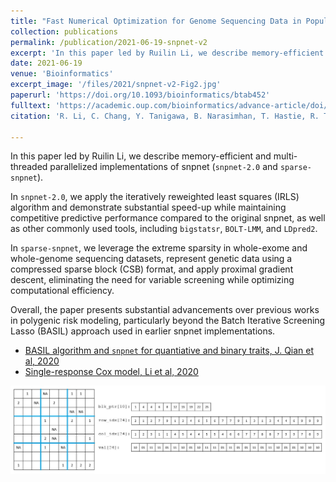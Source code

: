 ```yaml
---
title: "Fast Numerical Optimization for Genome Sequencing Data in Population Biobanks"
collection: publications
permalink: /publication/2021-06-19-snpnet-v2
excerpt: 'In this paper led by Ruilin Li, we describe memory-efficient implementation of snpnet (sparse-snpnet and snpnet-v2).'
date: 2021-06-19
venue: 'Bioinformatics'
excerpt_image: '/files/2021/snpnet-v2-Fig2.jpg'
paperurl: 'https://doi.org/10.1093/bioinformatics/btab452'
fulltext: 'https://academic.oup.com/bioinformatics/advance-article/doi/10.1093/bioinformatics/btab452/6306404?guestAccessKey=fdacd437-9789-4223-8731-86e413f879db'
citation: 'R. Li, C. Chang, Y. Tanigawa, B. Narasimhan, T. Hastie, R. Tibshirani, M. A. Rivas, Fast Numerical Optimization for Genome Sequencing Data in Population Biobanks. Bioinformatics 37(22), 4148-4155 (2021).'

---
```


In this paper led by Ruilin Li, we describe memory-efficient and multi-threaded parallelized implementations of snpnet (`snpnet-2.0` and `sparse-snpnet`).

In `snpnet-2.0`, we apply the iteratively reweighted least squares (IRLS) algorithm and demonstrate substantial speed-up while maintaining competitive predictive performance compared to the original snpnet, as well as other commonly used tools, including `bigstatsr`, `BOLT-LMM`, and `LDpred2`.

In `sparse-snpnet`, we leverage the extreme sparsity in whole-exome and whole-genome sequencing datasets, represent genetic data using a compressed sparse block (CSB) format, and apply proximal gradient descent, eliminating the need for variable screening while optimizing computational efficiency.

Overall, the paper presents substantial advancements over previous works in polygenic risk modeling, particularly beyond the Batch Iterative Screening Lasso (BASIL) approach used in earlier snpnet implementations.

- [BASIL algorithm and `snpnet` for quantiative and binary traits, J. Qian et al, 2020](/publication/2020-10-23-snpnet)
- [Single-response Cox model, Li et al, 2020](/publication/2020-09-29-snpnet-cox)

![snpnet v2 fig 2](/files/2021/snpnet-v2-Fig2.jpg)
